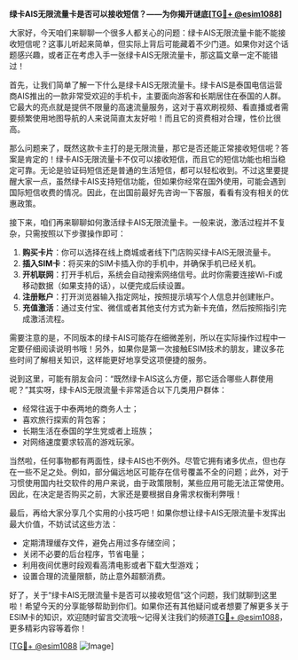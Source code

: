 **绿卡AIS无限流量卡是否可以接收短信？——为你揭开谜底[[TG💪+ @esim1088](https://t.me/s/esim1088)]**

大家好，今天咱们来聊聊一个很多人都关心的问题：绿卡AIS无限流量卡能不能接收短信呢？这事儿听起来简单，但实际上背后可能藏着不少门道。如果你对这个话题感兴趣，或者正在考虑入手一张绿卡AIS无限流量卡，那这篇文章一定不能错过！

首先，让我们简单了解一下什么是绿卡AIS无限流量卡。绿卡AIS是泰国电信运营商AIS推出的一款非常受欢迎的手机卡，主要面向游客和长期居住在泰国的人群。它最大的亮点就是提供不限量的高速流量服务，这对于喜欢刷视频、看直播或者需要频繁使用地图导航的人来说简直太友好啦！而且它的资费相对合理，性价比很高。

那么问题来了，既然这款卡主打的是无限流量，那它是否还能正常接收短信呢？答案是肯定的！绿卡AIS无限流量卡不仅可以接收短信，而且它的短信功能也相当稳定可靠。无论是验证码短信还是普通的生活短信，都可以轻松收到。不过这里要提醒大家一点，虽然绿卡AIS支持短信功能，但如果你经常在国外使用，可能会遇到国际短信收费的情况。因此，在出国前最好先咨询一下客服，看看有没有相关的优惠政策。

接下来，咱们再来聊聊如何激活绿卡AIS无限流量卡。一般来说，激活过程并不复杂，只需按照以下步骤操作即可：

1. **购买卡片**：你可以选择在线上商城或者线下门店购买绿卡AIS无限流量卡。
2. **插入SIM卡**：将买来的SIM卡插入你的手机中，并确保手机已经关机。
3. **开机联网**：打开手机后，系统会自动搜索网络信号。此时你需要连接Wi-Fi或移动数据（如果支持的话），以便完成后续设置。
4. **注册账户**：打开浏览器输入指定网址，按照提示填写个人信息并创建账户。
5. **充值激活**：通过支付宝、微信或者其他支付方式为新卡充值，然后按照指引完成激活流程。

需要注意的是，不同版本的绿卡AIS可能存在细微差别，所以在实际操作过程中一定要仔细阅读说明书哦！另外，如果你是第一次接触ESIM技术的朋友，建议多花些时间了解相关知识，这样能更好地享受这项便捷的服务。

说到这里，可能有朋友会问：“既然绿卡AIS这么方便，那它适合哪些人群使用呢？”其实呀，绿卡AIS无限流量卡非常适合以下几类用户群体：
- 经常往返于中泰两地的商务人士；
- 喜欢旅行探索的背包客；
- 长期生活在泰国的学生党或者上班族；
- 对网络速度要求较高的游戏玩家。

当然啦，任何事物都有两面性，绿卡AIS也不例外。尽管它拥有诸多优点，但也存在一些不足之处。例如，部分偏远地区可能存在信号覆盖不全的问题；此外，对于习惯使用国内社交软件的用户来说，由于政策限制，某些应用可能无法正常使用。因此，在决定是否购买之前，大家还是要根据自身需求权衡利弊哦！

最后，再给大家分享几个实用的小技巧吧！如果你想让绿卡AIS无限流量卡发挥出最大价值，不妨试试这些方法：
- 定期清理缓存文件，避免占用过多存储空间；
- 关闭不必要的后台程序，节省电量；
- 利用夜间优惠时段观看高清电影或者下载大型游戏；
- 设置合理的流量限额，防止意外超额消费。

好了，关于“绿卡AIS无限流量卡是否可以接收短信”这个问题，我们就聊到这里啦！希望今天的分享能够帮助到你们。如果你还有其他疑问或者想要了解更多关于ESIM卡的知识，欢迎随时留言交流哦～记得关注我们的频道[TG💪+ @esim1088](https://t.me/s/esim1088)，更多精彩内容等着你！

[[TG💪+ @esim1088](https://t.me/s/esim1088) ![Image](https://i.postimg.cc/4NQfJmqS/Snipaste-2025-05-13-00-14-12.png)]